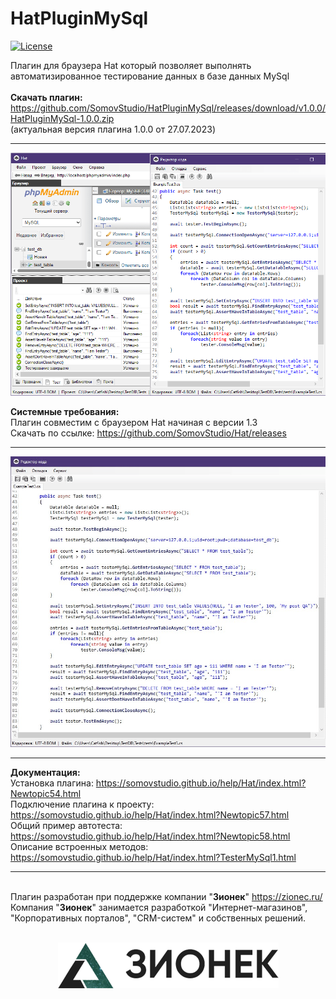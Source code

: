 # HatPluginMySql

[![License](http://img.shields.io/:license-GPL2-blue.svg)](https://github.com/SomovStudio/HatPluginMySql/blob/main/LICENSE)

Плагин для браузера Hat который позволяет выполнять автоматизированное тестирование данных в базе данных MySql
<br>
<br><b>Скачать плагин:</b>
<br>https://github.com/SomovStudio/HatPluginMySql/releases/download/v1.0.0/HatPluginMySql-1.0.0.zip
<br>(актуальная версия плагина 1.0.0 от 27.07.2023)
<hr>

<p align="center">
  <img src="https://github.com/SomovStudio/HatPluginMySql/blob/main/Images/plugin_small-min.png">
</p>

<b>Системные требования:</b>
<br>Плагин совместим с браузером Hat начиная с версии 1.3
<br>Скачать по ссылке: https://github.com/SomovStudio/Hat/releases

<hr>

<p align="center">
  <img src="https://github.com/SomovStudio/HatPluginMySql/blob/dev/Images/plugin_code-min.png">
</p>

<hr>

<b>Документация:</b>
<br>Установка плагина:  https://somovstudio.github.io/help/Hat/index.html?Newtopic54.html
<br>Подключение плагина к проекту:  https://somovstudio.github.io/help/Hat/index.html?Newtopic57.html
<br>Общий пример автотеста:  https://somovstudio.github.io/help/Hat/index.html?Newtopic58.html
<br>Описание встроенных методов: https://somovstudio.github.io/help/Hat/index.html?TesterMySql1.html

<hr>

<br>Плагин разработан при поддержке компании "<b>Зионек</b>" https://zionec.ru/
<br>Компания "<b>Зионек</b>" занимается разработкой "Интернет-магазинов", "Корпоративных порталов", "CRM-систем" и собственных решений.
<br><br>
<p align="center">
  <img src="https://github.com/SomovStudio/Hat/blob/main/Img/partners/companyzionec.png">
</p>